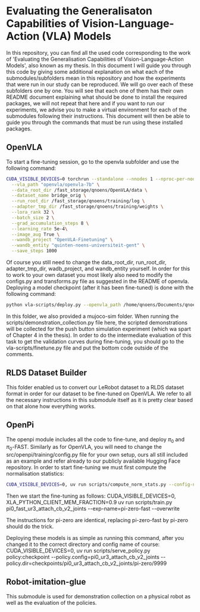 # Evaluating the Generalisaton Capabilities of Vision-Language-Action (VLA) Models

In this repository, you can find all the used code corresponding to the work of 'Evaluating the Generalisation Capabilities of Vision-Language-Action Models', also known as my thesis. In this document I will guide you through this code by giving some additional explanation on what each of the submodules/subfolders mean in this repository and how the experiments that were run in our study can be reproduced. We will go over each of these subfolders one by one. You will see that each one of them has their own README document explaining what should be done to install the required packages, we will not repeat that here and if you want to run our experiments, we advise you to make a virtual environment for each of the submodules following their instructions. This document will then be able to guide you through the commands that must be run using these installed packages.

## OpenVLA
To start a fine-tuning session, go to the openvla subfolder and use the following command:
```bash
CUDA_VISIBLE_DEVICES=0 torchrun --standalone --nnodes 1 --nproc-per-node 1 vla-scripts/finetune.py \
  --vla_path "openvla/openvla-7b" \
  --data_root_dir /fast_storage/qnoens/OpenVLA/data \
  --dataset_name bridge_orig \
  --run_root_dir /fast_storage/qnoens/training/log \
  --adapter_tmp_dir /fast_storage/qnoens/training/weights \
  --lora_rank 32 \
  --batch_size 2 \
  --grad_accumulation_steps 8 \
  --learning_rate 5e-4\
  --image_aug True \
  --wandb_project "OpenVLA-Finetuning" \
  --wandb_entity "quinten-noens-universiteit-gent" \
  --save_steps 1000
```
Of course you still need to change the data_root_dir, run_root_dir, adapter_tmp_dir, wadb_project, and wandb_entity yourself. In order for this to work to your own dataset you most likely also need to modify the configs.py and transforms.py file as suggested in the README of openvla. 
Deploying a model checkpoint (after it has been fine-tuned) is done with the following command:
```bash
python vla-scripts/deploy.py --openvla_path /home/qnoens/Documents/qnoens/OpenVLA/training/log/Task1B_checkpoint
```

In this folder, we also provided a mujoco-sim folder. When running the scripts/demonstration_collection.py file here, the scripted demonstrations will be collected for the push button simulation experiment (which wa spart of Chapter 4 in the thesis). In order to do the intermediate evaluation of this task to get the validation curves during fine-tuning, you should go to the vla-scripts/finetune.py file and put the bottom code outside of the comments.

## RLDS Dataset Builder
This folder enabled us to convert our LeRobot dataset to a RLDS dataset format in order for our dataset to be fine-tuned on OpenVLA. We refer to all the necessary instructions in this submodule itself as it is pretty clear based on that alone how everything works.

## OpenPi
The openpi module includes all the code to fine-tune, and deploy $\pi_0$ and $\pi_0$-FAST. Similarly as for OpenVLA, you will need to change the src/openpi/training/config.py file for your own setup, ours all still included as an example and refer already to our publicly available Hugging Face repository. 
In order to start fine-tuning we must first compute the normalisation statistics:
```bash
CUDA_VISIBLE_DEVICES=0, uv run scripts/compute_norm_stats.py --config-name pi0_fast_ur3_attach_cb_v2_joints
```
Then we start the fine-tuning as follows:
CUDA_VISIBLE_DEVICES=0, XLA_PYTHON_CLIENT_MEM_FRACTION=0.9 uv run scripts/train.py pi0_fast_ur3_attach_cb_v2_joints --exp-name=pi-zero-fast --overwrite

The instructions for pi-zero are identical, replacing pi-zero-fast by pi-zero should do the trick.

Deploying these models is as simple as running this command, after you changed it to the correct directory and config name of course:
CUDA_VISIBLE_DEVICES=0, uv run scripts/serve_policy.py policy:checkpoint --policy.config=pi0_ur3_attach_cb_v2_joints --policy.dir=checkpoints/pi0_ur3_attach_cb_v2_joints/pi-zero/9999

## Robot-imitation-glue
This submodule is used for demonstration collection on a physical robot as well as the evaluation of the policies.
